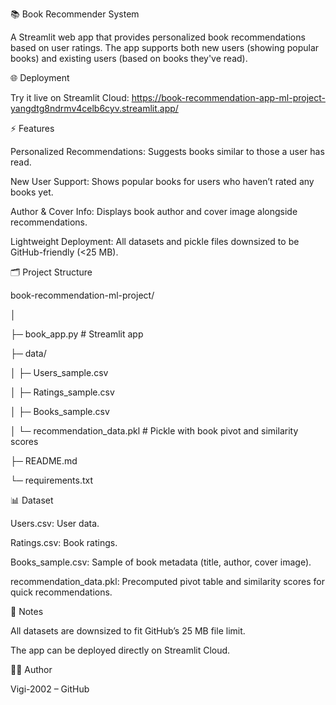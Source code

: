 📚 Book Recommender System

A Streamlit web app that provides personalized book recommendations based on user ratings. The app supports both new users (showing popular books) and existing users (based on books they've read).

🌐 Deployment

Try it live on Streamlit Cloud: https://book-recommendation-app-ml-project-yangdtg8ndrmv4celb6cyv.streamlit.app/

⚡ Features

Personalized Recommendations: Suggests books similar to those a user has read.

New User Support: Shows popular books for users who haven’t rated any books yet.

Author & Cover Info: Displays book author and cover image alongside recommendations.

Lightweight Deployment: All datasets and pickle files downsized to be GitHub-friendly (<25 MB).

🗂 Project Structure

book-recommendation-ml-project/

│

├─ book_app.py # Streamlit app

├─ data/

│ ├─ Users_sample.csv

│ ├─ Ratings_sample.csv

│ ├─ Books_sample.csv

│ └─ recommendation_data.pkl # Pickle with book pivot and similarity scores

├─ README.md

└─ requirements.txt

📊 Dataset

Users.csv: User data.

Ratings.csv: Book ratings.

Books_sample.csv: Sample of book metadata (title, author, cover image).

recommendation_data.pkl: Precomputed pivot table and similarity scores for quick recommendations.

🔧 Notes

All datasets are downsized to fit GitHub’s 25 MB file limit.

The app can be deployed directly on Streamlit Cloud.

👨‍💻 Author

Vigi-2002 – GitHub
